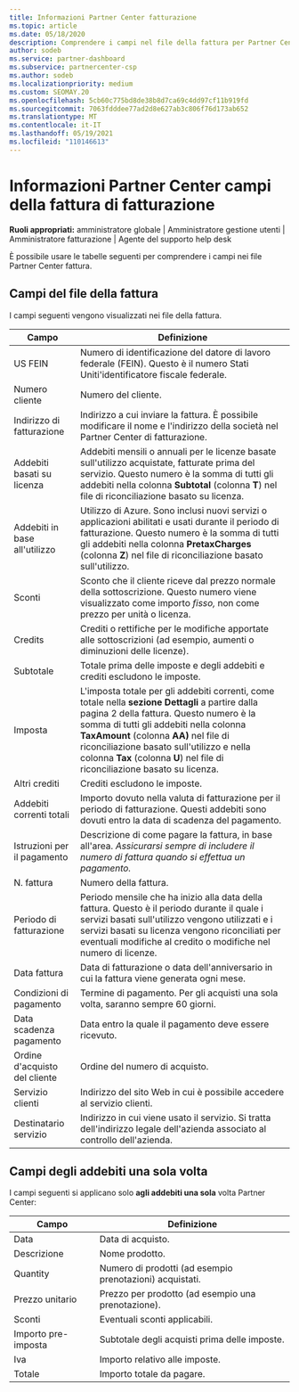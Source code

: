 ```yaml
---
title: Informazioni Partner Center fatturazione
ms.topic: article
ms.date: 05/18/2020
description: Comprendere i campi nel file della fattura per Partner Center fatturazione. Sono inclusi i campi e le definizioni per tutti i campi della fattura e i campi di addebito una sola volta.
author: sodeb
ms.service: partner-dashboard
ms.subservice: partnercenter-csp
ms.author: sodeb
ms.localizationpriority: medium
ms.custom: SEOMAY.20
ms.openlocfilehash: 5cb60c775bd8de38b8d7ca69c4dd97cf11b919fd
ms.sourcegitcommit: 7063fdddee77ad2d8e627ab3c806f76d173ab652
ms.translationtype: MT
ms.contentlocale: it-IT
ms.lasthandoff: 05/19/2021
ms.locfileid: "110146613"
---
```

# <a name="understand-partner-center-billing-invoice-fields"></a>Informazioni Partner Center campi della fattura di fatturazione

**Ruoli appropriati:** amministratore globale | Amministratore gestione utenti | Amministratore fatturazione | Agente del supporto help desk

È possibile usare le tabelle seguenti per comprendere i campi nei file Partner Center fattura.

## <a name="invoice-file-fields"></a>Campi del file della fattura

I campi seguenti vengono visualizzati nei file della fattura.

| Campo | Definizione |
| ----- | ---------- |
| US FEIN | Numero di identificazione del datore di lavoro federale (FEIN). Questo è il numero Stati Uniti'identificatore fiscale federale. |
| Numero cliente | Numero del cliente. |
| Indirizzo di fatturazione | Indirizzo a cui inviare la fattura. È possibile modificare il nome e l'indirizzo della società nel Partner Center di fatturazione. |
| Addebiti basati su licenza | Addebiti mensili o annuali per le licenze basate sull'utilizzo acquistate, fatturate prima del servizio. Questo numero è la somma di tutti gli addebiti nella colonna **Subtotal** (colonna **T**) nel file di riconciliazione basato su licenza. |
| Addebiti in base all'utilizzo | Utilizzo di Azure. Sono inclusi nuovi servizi o applicazioni abilitati e usati durante il periodo di fatturazione. Questo numero è la somma di tutti gli addebiti nella colonna **PretaxCharges** (colonna **Z**) nel file di riconciliazione basato sull'utilizzo. |
| Sconti | Sconto che il cliente riceve dal prezzo normale della sottoscrizione. Questo numero viene visualizzato come importo *fisso,* non come prezzo per unità o licenza. |
| Credits | Crediti o rettifiche per le modifiche apportate alle sottoscrizioni (ad esempio, aumenti o diminuzioni delle licenze). |
| Subtotale | Totale prima delle imposte e degli addebiti e crediti escludono le imposte. |
| Imposta | L'imposta totale per gli addebiti correnti, come totale nella **sezione Dettagli** a partire dalla pagina 2 della fattura. Questo numero è la somma di tutti gli addebiti nella colonna **TaxAmount** (colonna **AA)** nel file di riconciliazione basato sull'utilizzo e nella colonna **Tax** (colonna **U**) nel file di riconciliazione basato su licenza. |
| Altri crediti | Crediti escludono le imposte. |
| Addebiti correnti totali | Importo dovuto nella valuta di fatturazione per il periodo di fatturazione. Questi addebiti sono dovuti entro la data di scadenza del pagamento. |
| Istruzioni per il pagamento | Descrizione di come pagare la fattura, in base all'area. *Assicurarsi sempre di includere il numero di fattura quando si effettua un pagamento.* |
| N. fattura | Numero della fattura. |
| Periodo di fatturazione | Periodo mensile che ha inizio alla data della fattura. Questo è il periodo durante il quale i servizi basati sull'utilizzo vengono utilizzati e i servizi basati su licenza vengono riconciliati per eventuali modifiche al credito o modifiche nel numero di licenze. |
| Data fattura | Data di fatturazione o data dell'anniversario in cui la fattura viene generata ogni mese. |
| Condizioni di pagamento | Termine di pagamento. Per gli acquisti una sola volta, saranno sempre 60 giorni. |
| Data scadenza pagamento | Data entro la quale il pagamento deve essere ricevuto. |
| Ordine d'acquisto del cliente | Ordine del numero di acquisto. |
| Servizio clienti | Indirizzo del sito Web in cui è possibile accedere al servizio clienti. |
| Destinatario servizio | Indirizzo in cui viene usato il servizio. Si tratta dell'indirizzo legale dell'azienda associato al controllo dell'azienda. |

## <a name="one-time-charges-fields"></a>Campi degli addebiti una sola volta

I campi seguenti si applicano solo **agli addebiti una sola** volta Partner Center:

| Campo | Definizione |
| ----- | ---------- |
| Data | Data di acquisto. |
| Descrizione | Nome prodotto. |
| Quantity | Numero di prodotti (ad esempio prenotazioni) acquistati. |
| Prezzo unitario | Prezzo per prodotto (ad esempio una prenotazione). |
| Sconti | Eventuali sconti applicabili. |
| Importo pre-imposta | Subtotale degli acquisti prima delle imposte. |
| Iva | Importo relativo alle imposte. |
| Totale | Importo totale da pagare. |
